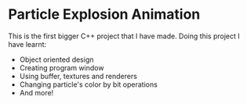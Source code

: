 # Particle Explosion Animation
This is the first bigger C++ project that I have made. Doing this project I have learnt:

 - Object oriented design
 - Creating program window
 - Using buffer, textures and renderers
 - Changing particle's color by bit operations
 - And more!